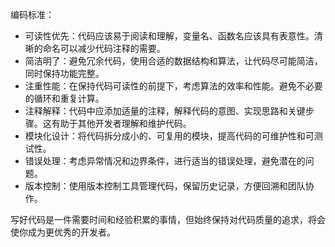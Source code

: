 编码标准：

*  可读性优先：代码应该易于阅读和理解，变量名、函数名应该具有表意性。清晰的命名可以减少代码注释的需要。
*   简洁明了：避免冗余代码，使用合适的数据结构和算法，让代码尽可能简洁，同时保持功能完整。
*   注重性能：在保持代码可读性的前提下，考虑算法的效率和性能。避免不必要的循环和重复计算。
*   注释解释：代码中应添加适量的注释，解释代码的意图、实现思路和关键步骤。这有助于其他开发者理解和维护代码。
*  模块化设计：将代码拆分成小的、可复用的模块，提高代码的可维护性和可测试性。
*   错误处理：考虑异常情况和边界条件，进行适当的错误处理，避免潜在的问题。
*   版本控制：使用版本控制工具管理代码，保留历史记录，方便回溯和团队协作。

写好代码是一件需要时间和经验积累的事情，但始终保持对代码质量的追求，将会使你成为更优秀的开发者。
